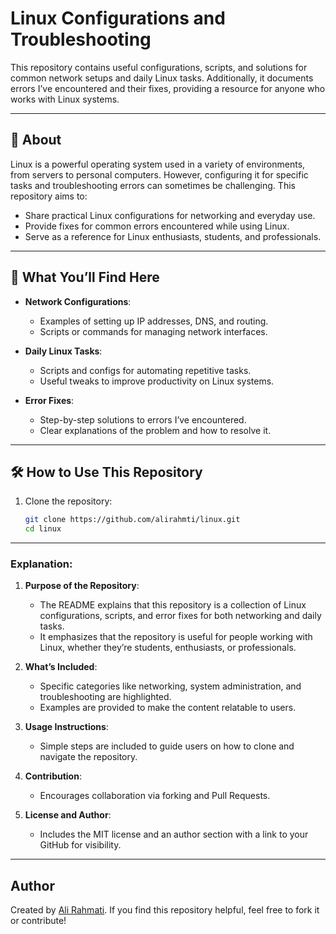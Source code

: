 # Linux Configurations and Troubleshooting

This repository contains useful configurations, scripts, and solutions for common network setups and daily Linux tasks. Additionally, it documents errors I’ve encountered and their fixes, providing a resource for anyone who works with Linux systems.

---

## 📖 About

Linux is a powerful operating system used in a variety of environments, from servers to personal computers. However, configuring it for specific tasks and troubleshooting errors can sometimes be challenging. This repository aims to:
- Share practical Linux configurations for networking and everyday use.
- Provide fixes for common errors encountered while using Linux.
- Serve as a reference for Linux enthusiasts, students, and professionals.

---

## 🚀 What You’ll Find Here

- **Network Configurations**:
  - Examples of setting up IP addresses, DNS, and routing.
  - Scripts or commands for managing network interfaces.
  
- **Daily Linux Tasks**:
  - Scripts and configs for automating repetitive tasks.
  - Useful tweaks to improve productivity on Linux systems.

- **Error Fixes**:
  - Step-by-step solutions to errors I’ve encountered.
  - Clear explanations of the problem and how to resolve it.

---

## 🛠️ How to Use This Repository

1. Clone the repository:
   ```bash
   git clone https://github.com/alirahmti/linux.git
   cd linux


---

### Explanation:
1. **Purpose of the Repository**:
   - The README explains that this repository is a collection of Linux configurations, scripts, and error fixes for both networking and daily tasks.
   - It emphasizes that the repository is useful for people working with Linux, whether they’re students, enthusiasts, or professionals.

2. **What’s Included**:
   - Specific categories like networking, system administration, and troubleshooting are highlighted.
   - Examples are provided to make the content relatable to users.

3. **Usage Instructions**:
   - Simple steps are included to guide users on how to clone and navigate the repository.

4. **Contribution**:
   - Encourages collaboration via forking and Pull Requests.

5. **License and Author**:
   - Includes the MIT license and an author section with a link to your GitHub for visibility.

---
## Author

Created by [Ali Rahmati](https://github.com/alirahmti). If you find this repository helpful, feel free to fork it or contribute!

